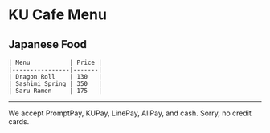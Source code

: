 # KU Cafe Menu


## Japanese Food

    | Menu           | Price |
    |----------------|-------|
    | Dragon Roll    | 130   |
    | Sashimi Spring | 350   |
    | Saru Ramen     | 175   |
---

We accept PromptPay, KUPay, LinePay, AliPay, and cash. Sorry, no credit cards.